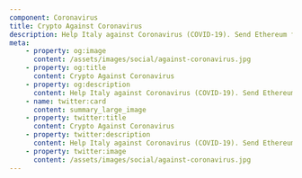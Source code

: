 ```yaml
---
component: Coronavirus
title: Crypto Against Coronavirus
description: Help Italy against Coronavirus (COVID-19). Send Ethereum for a good cause. Encrypt and make it eternal. 
meta: 
    - property: og:image
      content: /assets/images/social/against-coronavirus.jpg
    - property: og:title
      content: Crypto Against Coronavirus
    - property: og:description
      content: Help Italy against Coronavirus (COVID-19). Send Ethereum for a good cause. Encrypt and make it eternal. 
    - name: twitter:card
      content: summary_large_image
    - property: twitter:title
      content: Crypto Against Coronavirus
    - property: twitter:description
      content: Help Italy against Coronavirus (COVID-19). Send Ethereum for a good cause. Encrypt and make it eternal. 
    - property: twitter:image
      content: /assets/images/social/against-coronavirus.jpg
---
```

